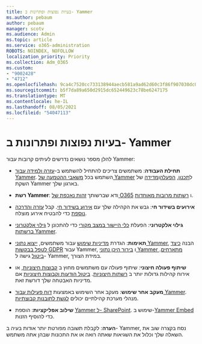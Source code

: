 ```yaml
---
title: בעיות נפוצות ופתרונות ב- Yammer
ms.author: pebaum
author: pebaum
manager: scotv
ms.audience: Admin
ms.topic: article
ms.service: o365-administration
ROBOTS: NOINDEX, NOFOLLOW
localization_priority: Priority
ms.collection: Adm_O365
ms.custom:
- "9002428"
- "4712"
ms.openlocfilehash: 9ca4c7520cc733138944aecb581a9ad62d60c3f86f907030dc0a7780f30ddcc6
ms.sourcegitcommit: b5f7da89a650d2915dc652449623c78be6247175
ms.translationtype: MT
ms.contentlocale: he-IL
ms.lasthandoff: 08/05/2021
ms.locfileid: "54047113"
---
```

# <a name="yammer-common-issues-and-resolutions"></a>בעיות נפוצות ופתרונות ב- Yammer

להלן מספר נושאים נדרשים לעיתים קרובות עבור Yammer: 

- **תחילת העבודה**: משתמשים צריכים להתחיל להשתמש ב-[עזרה ולמידה עבור Yammer](https://support.office.com/yammer). השתמש בכל [משאבי ההטמעה של Yammer](https://aka.ms/yamresources) ל[תכנון](https://aka.ms/YamSuccessGuide), [הפעלה](https://aka.ms/YamLaunchPlaybook)ו[מדידה](https://aka.ms/YamMeasureSuccesGuide) של השקת Yammer בארגון שלך. 

- **רשת Yammer**: ודא שברשותך [זהות נאכפת של O365](https://docs.microsoft.com/yammer/configure-your-yammer-network/enforce-office-365-identity) ו [רשתות מרובות מאוחדות](https://docs.microsoft.com/yammer/configure-your-yammer-network/consolidate-multiple-yammer-networks). 

- **אירועים בשידור חי**: גבש את הקהילה שלך עם [אירוע בשידור חי](https://docs.microsoft.com/yammer/manage-yammer-groups/yammer-live-events). קבל [עזרה והדרכה נוספת](https://resources.techcommunity.microsoft.com/live-events/assistance/) כדי להבטיח אירוע מוצלח. 

- **גילוי אלקטרוני**: הפעלת [כלי היישור במצב מקורי](https://docs.microsoft.com/yammer/configure-your-yammer-network/overview-native-mode) כדי להתכונן ל [גילוי אלקטרוני ברשתות Yammer](https://docs.microsoft.com/yammer/manage-security-and-compliance/overview-of-ediscovery). 

- **תאימות**: הגדרת [מדיניות שימוש](https://docs.microsoft.com/yammer/manage-security-and-compliance/set-up-a-usage-policy) עבור משתמשים, [ייצוא נתוני Yammer](https://docs.microsoft.com/yammer/manage-security-and-compliance/export-yammer-enterprise-data), הבנה [כיצד לטפל בבקשות GDPR](https://docs.microsoft.com/yammer/manage-security-and-compliance/gdpr-requests-in-yammer-enterprise) עבור Yammer, ו [בירור היכן נתוני Yammer מתארחים](https://docs.microsoft.com/yammer/manage-security-and-compliance/data-residency). [ביטול](https://docs.microsoft.com/yammer/manage-yammer-users/turn-off-user-access) גישה ל- Yammer, במידת הצורך.

- **שיתוף פעולה חיצוני**: שיתוף פעולה עם משתמשים מחוץ ב [קבוצות חיצוניות](https://docs.microsoft.com/yammer/work-with-external-users/create-and-manage-external-groups), או אירוח קהילות גדולות יותר ב [רשתות חיצוניות](https://docs.microsoft.com/yammer/work-with-external-users/create-and-manage-an-external-network). [ביטול הודעות וקבוצות חיצוניות](https://docs.microsoft.com/yammer/work-with-external-users/disable-external-messaging) אם מדיניות האבטחה שלך דורשת זאת.

- **מעקב אחר שימוש**: מעקב אחר השימוש באמצעות [דוח פעילות עבור Yammer](https://docs.microsoft.com/microsoft-365/admin/activity-reports/yammer-activity-report). מנהלי מערכת קהילתיים יכולים [לגשת לתובנות קבוצתיות](https://support.office.com/article/view-group-insights-in-yammer-73f9fa6d-d442-4f25-9194-d5317c9328ab).

- **שילוב אפליקציות**: הוספת [Yammer ל- SharePoint](https://docs.microsoft.com/yammer/integrate-yammer-with-other-apps/embed-a-feed-into-a-sharepoint-site). שימוש ב-[Yammer Embed](https://developer.yammer.com/docs/embed) כדי להוסיף הזנות. 

**הערה**: לקבלת תשובה מפורטת יותר אודות בעיה ב- Yammer, נסח בקצרה שוב את השאלה שלך וכלול את השגיאות שאתה רואה או את התכונות שבהן אתה משתמש.
